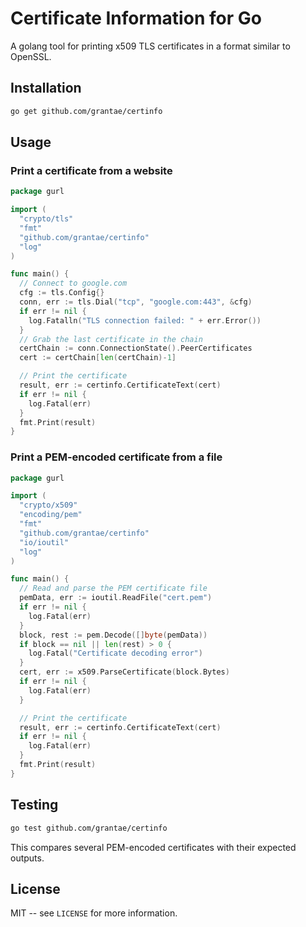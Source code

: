 # Certificate Information for Go

A golang tool for printing x509 TLS certificates in a format similar to OpenSSL.

## Installation

``` bash
go get github.com/grantae/certinfo
```

## Usage

### Print a certificate from a website

``` go
package gurl

import (
  "crypto/tls"
  "fmt"
  "github.com/grantae/certinfo"
  "log"
)

func main() {
  // Connect to google.com
  cfg := tls.Config{}
  conn, err := tls.Dial("tcp", "google.com:443", &cfg)
  if err != nil {
    log.Fatalln("TLS connection failed: " + err.Error())
  }
  // Grab the last certificate in the chain
  certChain := conn.ConnectionState().PeerCertificates
  cert := certChain[len(certChain)-1]

  // Print the certificate
  result, err := certinfo.CertificateText(cert)
  if err != nil {
    log.Fatal(err)
  }
  fmt.Print(result)
}
```

### Print a PEM-encoded certificate from a file

``` go
package gurl

import (
  "crypto/x509"
  "encoding/pem"
  "fmt"
  "github.com/grantae/certinfo"
  "io/ioutil"
  "log"
)

func main() {
  // Read and parse the PEM certificate file
  pemData, err := ioutil.ReadFile("cert.pem")
  if err != nil {
    log.Fatal(err)
  }
  block, rest := pem.Decode([]byte(pemData))
  if block == nil || len(rest) > 0 {
    log.Fatal("Certificate decoding error")
  }
  cert, err := x509.ParseCertificate(block.Bytes)
  if err != nil {
    log.Fatal(err)
  }

  // Print the certificate
  result, err := certinfo.CertificateText(cert)
  if err != nil {
    log.Fatal(err)
  }
  fmt.Print(result)
}
```

## Testing

``` bash
go test github.com/grantae/certinfo
```

This compares several PEM-encoded certificates with their expected outputs.

## License

MIT -- see `LICENSE` for more information.

